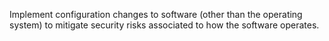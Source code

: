 Implement configuration changes to software (other than the operating system) to mitigate security risks associated to how the software operates.